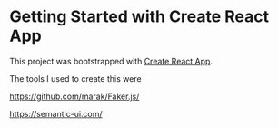 # Getting Started with Create React App

This project was bootstrapped with [Create React App](https://github.com/facebook/create-react-app).

The tools I used to create this were

https://github.com/marak/Faker.js/


https://semantic-ui.com/

